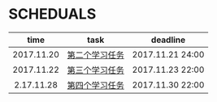 # SCHEDUALS
| time | task | deadline|
| :--: | :--: | :--:  |
|2017.11.20|[第二个学习任务](171120_2nd.md)|2017.11.21 24:00|
|2017.11.22|[第三个学习任务](171122_3rd.md)|2017.11.23 22:00|
|2.17.11.28|[第四个学习任务](171128_4th.md)|2017.11.30 22:00|
